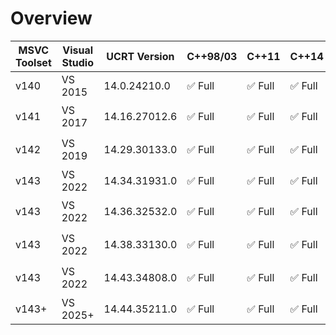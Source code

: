 # Overview

| MSVC Toolset | Visual Studio  | UCRT Version      | C++98/03  | C++11    | C++14    | C++17       | C++20        | C++23       |
|--------------|----------------|-------------------|-----------|----------|----------|-------------|--------------|-------------|
| v140         | VS 2015        | 14.0.24210.0      | ✅ Full   | ✅ Full | ✅ Full | 🚫 None     | 🚫 None     | 🚫 None     |
| v141         | VS 2017        | 14.16.27012.6     | ✅ Full   | ✅ Full | ✅ Full | ✏️ Partial  | 🚫 None     | 🚫 None     |
| v142         | VS 2019        | 14.29.30133.0     | ✅ Full   | ✅ Full | ✅ Full | ✅ Full     | ✏️ Partial  | 🚫 None     |
| v143         | VS 2022        | 14.34.31931.0     | ✅ Full   | ✅ Full | ✅ Full | ✅ Full     | ✅ Full     | 🚫 None     |
| v143         | VS 2022        | 14.36.32532.0     | ✅ Full   | ✅ Full | ✅ Full | ✅ Full     | ✅ Full     | ✏️ Partial  |
| v143         | VS 2022        | 14.38.33130.0     | ✅ Full   | ✅ Full | ✅ Full | ✅ Full     | ✅ Full     | ✏️ Partial  |
| v143         | VS 2022        | 14.43.34808.0     | ✅ Full   | ✅ Full | ✅ Full | ✅ Full     | ✅ Full     | ✏️ Partial  |
| v143+        | VS 2025+       | 14.44.35211.0     | ✅ Full   | ✅ Full | ✅ Full | ✅ Full     | ✅ Full     | ✅ Full     |
